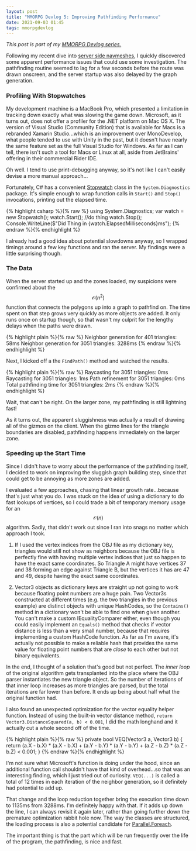 ```yaml
---
layout: post
title: "MMORPG Devlog 5: Improving Pathfinding Performance"
date: 2021-09-03 01:45
tags: mmorpgdevlog
---
```


*This post is part of my [MMORPG Devlog series.]({{site.baseurl}}/tags/mmorpgdevlog/)*

Following my recent dive into [server side navmeshes]({{site.baseurl}}/2021/08/22/mmorpg-devlog-4-pathfinding-geometry/), I quickly discovered some apparent performance issues that could use some investigation. The pathfinding routine seemed to lag for a few seconds before the route was drawn onscreen, and the server startup was also delayed by the graph generation.


### Profiling With Stopwatches
My development machine is a MacBook Pro, which presented a limitation in tracking down exactly what was slowing the game down. Microsoft, as it turns out, does not offer a profiler for the .NET platform on Mac OS X. The version of Visual Studio (Community Edition) that is available for Macs is a rebranded Xamarin Studio...which is an improvement over MonoDevelop, what people tended to use with Unity in the past, but it doesn't have nearly the same feature set as the full Visual Studio for Windows. As far as I can tell, there isn't such a tool for Macs or Linux at all, aside from JetBrains' offering in their commercial Rider IDE.

Oh well. I tend to use print-debugging anyway, so it's not like I can't easily devise a more manual approach...

Fortunately, C\# has a convenient [Stopwatch](https://docs.microsoft.com/en-us/dotnet/api/system.diagnostics.stopwatch) class in the `System.Diagnostics` package. It's simple enough to wrap function calls in `Start()` and `Stop()` invocations, printing out the elapsed time.

{% highlight csharp %}{% raw %}
using System.Diagnostics;
var watch = new Stopwatch();
watch.Start();
//do thing
watch.Stop();
Console.WriteLine($"Did Thing in {watch.ElapsedMilliseconds}ms");
{% endraw %}{% endhighlight %}

I already had a good idea about potential slowdowns anyway, so I wrapped timings around a few key functions and ran the server. My findings were a little surprising though.


### The Data
When the server started up and the zones loaded, my suspicions were confirmed about the $$\mathcal{O}(n^2)$$ function that connects the polygons up into a graph to pathfind on. The time spent on that step grows very quickly as more objects are added. It only runs once on startup though, so that wasn't my culprit for the lengthy delays when the paths were drawn.

{% highlight plain %}{% raw %}
Neighbor generation for 401 triangles: 58ms
Neighbor generation for 3051 triangles: 3288ms
{% endraw %}{% endhighlight %}

Next, I kicked off a the `FindPath()` method and watched the results.

{% highlight plain %}{% raw %}
Raycasting for 3051 triangles: 0ms
Raycasting for 3051 triangles: 1ms
Path refinement for 3051 triangles: 0ms
Total pathfinding time for 3051 triangles: 2ms
{% endraw %}{% endhighlight %}

Wait, that can't be right. On the larger zone, my pathfinding is still lightning fast!

As it turns out, the apparent sluggishness was actually a result of drawing all of the gizmos on the client. When the gizmo lines for the triangle boundaries are disabled, pathfinding happens immediately on the larger zone.


### Speeding up the Start Time
Since I didn't have to worry about the performance of the pathfinding itself, I decided to work on improving the sluggish graph building step, since that could get to be annoying as more zones are added.

I evaluated a few approaches, chasing that linear growth rate...because that's just what you do. I was stuck on the idea of using a dictionary to do fast lookups of vertices, so I could trade a bit of temporary memory usage for an $$\mathcal{O}(n)$$ algorithm. Sadly, that didn't work out since I ran into snags no matter which approach I took.

1. If I used the vertex indices from the OBJ file as my dictionary key, triangles would still not show as neighbors because the OBJ file is perfectly fine with having multiple vertex indices that just so happen to have the exact same coordinates. So Triangle A might have vertices 37 and 38 forming an edge against Triangle B, but the vertices it has are 47 and 49, despite having the exact same coordinates.

2. Vector3 objects as dictionary keys are straight up not going to work because floating point numbers are a huge pain. Two Vector3s constructed at different times (e.g. the two triangles in the previous example) are distinct objects with unique HashCodes, so the `Contains()` method in a dictionary won't be able to find one when given another. You can't make a custom IEqualityComparer either, even though you could easily implement an `Equals()` method that checks if vector distance is less than a very small number, because that requires implementing a custom HashCode function. As far as I'm aware, it's actually not possible to make a reliable hash that provides the same value for floating point numbers that are *close* to each other but not binary equivalents.

In the end, I thought of a solution that's good but not perfect. The *inner loop* of the original algorithm gets transplanted into the place where the OBJ parser instantiates the new triangle object. So the number of iterations of that inner loop increases as more triangles are parsed, but the total iterations are far lower than before. It ends up being about half what the original function had.

I also found an unexpected optimization for the vector equality helper function. Instead of using the built-in vector distance method, `return Vector3.DistanceSquared(a, b) < 0.001`, I did the math longhand and it actually cut a whole second off of the time.

{% highlight plain %}{% raw %}
private bool VEQ(Vector3 a, Vector3 b) {
    return (a.X - b.X) * (a.X - b.X) +
           (a.Y - b.Y) * (a.Y - b.Y) +
           (a.Z - b.Z) * (a.Z - b.Z) < 0.001;
}
{% endraw %}{% endhighlight %}

I'm not sure what Microsoft's function is doing under the hood, since an additional function call shouldn't have that kind of overhead...so that was an interesting finding, which I just tried out of curiosity. `VEQ(...)` is called a total of 12 times in each iteration of the neighbor generation, so it definitely had potential to add up.

That change and the loop reduction together bring the execution time down to 1135ms from 3288ms. I'm definitely happy with that. If it adds up down the line, I can always revisit it again later, rather than going further down the premature optimization rabbit hole now. The way the classes are structured, the loading process is also a potential candidate for [Parallel.Foreach](https://docs.microsoft.com/en-us/dotnet/standard/parallel-programming/how-to-write-a-simple-parallel-foreach-loop).

The important thing is that the part which will be run frequently over the life of the program, the pathfinding, is nice and fast.